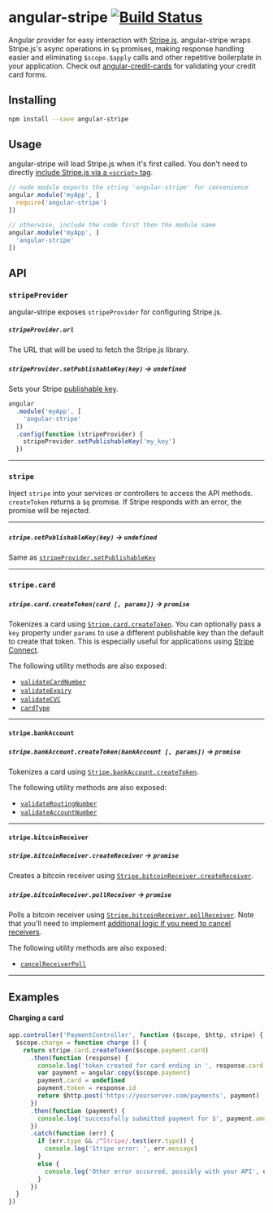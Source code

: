angular-stripe [![Build Status](https://travis-ci.org/bendrucker/angular-stripe.svg?branch=master)](https://travis-ci.org/bendrucker/angular-stripe)
==============

Angular provider for easy interaction with [Stripe.js](https://stripe.com/docs/stripe.js). angular-stripe wraps Stripe.js's async operations in `$q` promises, making response handling easier and eliminating `$scope.$apply` calls and other repetitive boilerplate in your application. Check out [angular-credit-cards](https://github.com/bendrucker/angular-credit-cards) for validating your credit card forms.

## Installing

```sh
npm install --save angular-stripe
```

## Usage

angular-stripe will load Stripe.js when it's first called. You don't need to directly [include Stripe.js via a `<script>` tag](https://stripe.com/docs/stripe.js#including-stripejs).

```js
// node module exports the string 'angular-stripe' for convenience
angular.module('myApp', [
  require('angular-stripe')
])

// otherwise, include the code first then the module name
angular.module('myApp', [
  'angular-stripe'
])
```

## API

### `stripeProvider`

angular-stripe exposes `stripeProvider` for configuring Stripe.js.

##### `stripeProvider.url`

The URL that will be used to fetch the Stripe.js library.

##### `stripeProvider.setPublishableKey(key)` -> `undefined`

Sets your Stripe [publishable key](https://stripe.com/docs/stripe.js#setting-publishable-key). 

```js
angular
  .module('myApp', [
    'angular-stripe'
  ])
  .config(function (stripeProvider) {
    stripeProvider.setPublishableKey('my_key')
  })
```

<hr>

### `stripe`

Inject `stripe` into your services or controllers to access the API methods. `createToken` returns a `$q` promise. If Stripe responds with an error, the promise will be rejected. 

---

##### `stripe.setPublishableKey(key)` -> `undefined`

Same as [`stripeProvider.setPublishableKey`](#stripeprovidersetpublishablekeykey---undefined)

---

### `stripe.card`

##### `stripe.card.createToken(card [, params])` -> `promise`
 
Tokenizes a card using [`Stripe.card.createToken`](https://stripe.com/docs/stripe.js/v2#card-createToken). You can optionally pass a `key` property under `params` to use a different publishable key than the default to create that token. This is especially useful for applications using [Stripe Connect](https://stripe.com/connect).

The following utility methods are also exposed:

* [`validateCardNumber`](https://stripe.com/docs/stripe.js/v2#card-validateCardNumber)
* [`validateExpiry`](https://stripe.com/docs/stripe.js/v2#card-validateExpiry)
* [`validateCVC`](https://stripe.com/docs/stripe.js/v2#card-validateCVC)
* [`cardType`](https://stripe.com/docs/stripe.js/v2#card-cardType)

---

#### `stripe.bankAccount`
 
##### `stripe.bankAccount.createToken(bankAccount [, params])` -> `promise`

Tokenizes a card using [`Stripe.bankAccount.createToken`](https://stripe.com/docs/stripe.js/v2#bank-account-createToken).

The following utility methods are also exposed:

* [`validateRoutingNumber`](https://stripe.com/docs/stripe.js/v2#bank-account-validateRoutingNumber)
* [`validateAccountNumber`](https://stripe.com/docs/stripe.js/v2#bank-account-validateAcountNumber)

---

#### `stripe.bitcoinReceiver`

##### `stripe.bitcoinReceiver.createReceiver` -> `promise`

Creates a bitcoin receiver using [`Stripe.bitcoinReceiver.createReceiver`](https://stripe.com/docs/stripe.js#bitcoinreceiver-createreceiver).

##### `stripe.bitcoinReceiver.pollReceiver` -> `promise`

Polls a bitcoin receiver using [`Stripe.bitcoinReceiver.pollReceiver`](https://stripe.com/docs/stripe.js#bitcoinreceiver-pollreceiver). Note that you'll need to implement [additional logic if you need to cancel receivers](https://github.com/bendrucker/stripe-as-promised#bitcoin).

The following utility methods are also exposed:

* [`cancelReceiverPoll`](https://stripe.com/docs/stripe.js#bitcoinreceiver-cancelreceiverpoll)

---

## Examples

#### Charging a card

```js
app.controller('PaymentController', function ($scope, $http, stripe) {
  $scope.charge = function charge () {
    return stripe.card.createToken($scope.payment.card)
      .then(function (response) {
        console.log('token created for card ending in ', response.card.last4)
        var payment = angular.copy($scope.payment)
        payment.card = undefined
        payment.token = response.id
        return $http.post('https://yourserver.com/payments', payment)
      })
      .then(function (payment) {
        console.log('successfully submitted payment for $', payment.amount)
      })
      .catch(function (err) {
        if (err.type && /^Stripe/.test(err.type)) {
          console.log('Stripe error: ', err.message)
        }
        else {
          console.log('Other error occurred, possibly with your API', err.message)
        }
      })
  }
})
```
